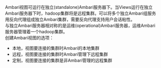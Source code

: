 Ambari视图可运行在独立(standalone)Ambari服务器下。当Views运行在独立Ambari服务器下时，hadoop集群将是远程集群。可以将多个独立Ambari组服务用反向代理组成独立Ambari集群，需要反向代理支持用户会话粘性。  
与独立Ambari服务器相对称的是运维(operational)Ambari服务器，运维Ambari服务器管理着一个hadoop集群。  
创建Ambari视图的选项：
- 本地，视图要连接的集群时Ambari的本地集群
- 远程，视图要连接的集群时Ambari管理下远程集群
- 定制，视图要连接的集群是非Ambari管理的远程集群